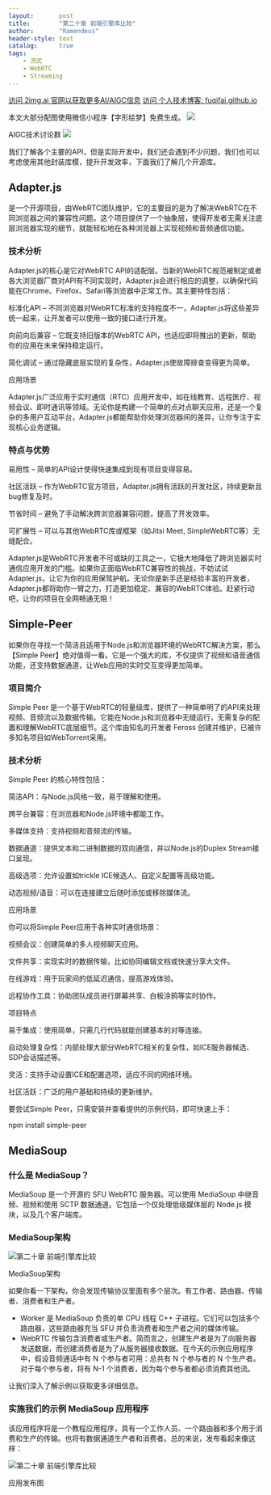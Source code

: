 ```yaml
---
layout:       post
title:        "第二十章 前端引擎库比较"
author:       "Ramendeus"
header-style: text
catalog:      true
tags:
    - 流式
    - WebRTC
    - Streaming
---
```


[访问 2img.ai 官网以获取更多AI/AIGC信息](https://2img.ai)
[访问 个人技术博客: fuqifai.github.io](https://fuqifai.github.io)

本文大部分配图使用微信小程序【字形绘梦】免费生成。
![](/img/小程序码.png)

AIGC技术讨论群
![](/img/RA群永久二维码.png)

我们了解各个主要的API，但是实际开发中，我们还会遇到不少问题，我们也可以考虑使用其他封装库模，提升开发效率，下面我们了解几个开源库。

## Adapter.js

是一个开源项目，由WebRTC团队维护，它的主要目的是为了解决WebRTC在不同浏览器之间的兼容性问题。这个项目提供了一个抽象层，使得开发者无需关注底层浏览器实现的细节，就能轻松地在各种浏览器上实现视频和音频通信功能。

### 技术分析

Adapter.js的核心是它对WebRTC API的适配层。当新的WebRTC规范被制定或者各大浏览器厂商对API有不同实现时，Adapter.js会进行相应的调整，以确保代码能在Chrome、Firefox、Safari等浏览器中正常工作。其主要特性包括：

标准化API – 不同浏览器对WebRTC标准的支持程度不一，Adapter.js将这些差异统一起来，让开发者可以使用一致的接口进行开发。

向前向后兼容 – 它既支持旧版本的WebRTC API，也适应即将推出的更新，帮助你的应用在未来保持稳定运行。

简化调试 – 通过隐藏底层实现的复杂性，Adapter.js使故障排查变得更为简单。

应用场景

Adapter.js广泛应用于实时通信（RTC）应用开发中，如在线教育、远程医疗、视频会议、即时通讯等领域。无论你是构建一个简单的点对点聊天应用，还是一个复杂的多用户互动平台，Adapter.js都能帮助你处理浏览器间的差异，让你专注于实现核心业务逻辑。

### 特点与优势

易用性 – 简单的API设计使得快速集成到现有项目变得容易。

社区活跃 – 作为WebRTC官方项目，Adapter.js拥有活跃的开发社区，持续更新且bug修复及时。

节省时间 – 避免了手动解决跨浏览器兼容问题，提高了开发效率。

可扩展性 – 可以与其他WebRTC库或框架（如Jitsi Meet, SimpleWebRTC等）无缝配合。

Adapter.js是WebRTC开发者不可或缺的工具之一，它极大地降低了跨浏览器实时通信应用开发的门槛。如果你正面临WebRTC兼容性的挑战，不妨试试Adapter.js，让它为你的应用保驾护航。无论你是新手还是经验丰富的开发者，Adapter.js都将助你一臂之力，打造更加稳定、兼容的WebRTC体验。赶紧行动吧，让你的项目在全网畅通无阻！

## Simple-Peer

如果你在寻找一个简洁且适用于Node.js和浏览器环境的WebRTC解决方案，那么【Simple Peer】绝对值得一看。它是一个强大的库，不仅提供了视频和语音通信功能，还支持数据通道，让Web应用的实时交互变得更加简单。

### 项目简介

Simple Peer 是一个基于WebRTC的轻量级库，提供了一种简单明了的API来处理视频、音频流以及数据传输。它能在Node.js和浏览器中无缝运行，无需复杂的配置和理解WebRTC底层细节。这个库由知名的开发者 Feross 创建并维护，已被许多知名项目如WebTorrent采用。

### 技术分析

Simple Peer 的核心特性包括：

简洁API：与Node.js风格一致，易于理解和使用。

跨平台兼容：在浏览器和Node.js环境中都能工作。

多媒体支持：支持视频和音频流的传输。

数据通道：提供文本和二进制数据的双向通信，并以Node.js的Duplex Stream接口呈现。

高级选项：允许设置如trickle ICE候选人、自定义配置等高级功能。

动态视频/语音：可以在连接建立后随时添加或移除媒体流。

应用场景

你可以将Simple Peer应用于各种实时通信场景：

视频会议：创建简单的多人视频聊天应用。

文件共享：实现实时的数据传输，比如协同编辑文档或快速分享大文件。

在线游戏：用于玩家间的低延迟通信，提高游戏体验。

远程协作工具：协助团队成员进行屏幕共享、白板涂鸦等实时协作。

项目特点

易于集成：使用简单，只需几行代码就能创建基本的对等连接。

自动处理复杂性：内部处理大部分WebRTC相关的复杂性，如ICE服务器候选、SDP会话描述等。

灵活：支持手动设置ICE和配置选项，适应不同的网络环境。

社区活跃：广泛的用户基础和持续的更新维护。

要尝试Simple Peer，只需安装并查看提供的示例代码，即可快速上手：

npm install simple-peer

## MediaSoup

### 什么是 MediaSoup？

MediaSoup 是一个开源的 SFU WebRTC 服务器。可以使用 MediaSoup 中继音频、视频和使用 SCTP 数据通道。它包括一个仅处理低级媒体层的 Node.js 模块，以及几个客户端库。

### MediaSoup架构

![第二十章 前端引擎库比较](https://www.shxcj.com/wp-content/uploads/2024/09/image-609.png)

MediaSoup架构

如果你看一下架构，你会发现传输协议里面有多个层次。有工作者、路由器、传输者、消费者和生产者。

+   Worker 是 MediaSoup 负责的单 CPU 线程 C++ 子进程。它们可以包括多个路由器，这些路由器充当 SFU 并负责消费者和生产者之间的媒体传输。
+   WebRTC 传输包含消费者或生产者。简而言之，创建生产者是为了向服务器发送数据，而创建消费者是为了从服务器接收数据。在今天的示例应用程序中，假设音频通话中有 N 个参与者可用：总共有 N 个参与者的 N 个生产者。对于每个参与者，将有 N-1 个消费者，因为每个参与者都必须消费其他流。

让我们深入了解示例以获取更多详细信息。

### 实施我们的示例 MediaSoup 应用程序

该应用程序将是一个教程应用程序，具有一个工作人员、一个路由器和多个用于消费和生产的传输。也将有数据通道生产者和消费者。总的来说，发布看起来像这样：

![第二十章 前端引擎库比较](https://www.shxcj.com/wp-content/uploads/2024/09/image-92.jpeg)

应用发布图

